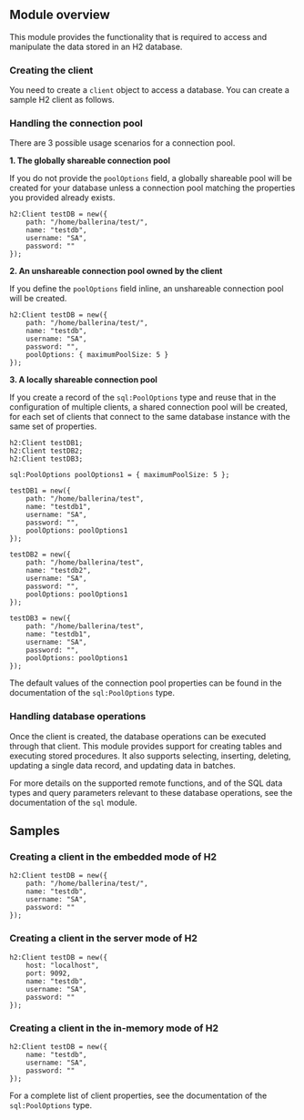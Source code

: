 ## Module overview

This module provides the functionality that is required to access and manipulate the data stored in an H2 database. 

### Creating the client

You need to create a `client` object to access a database. You can create a sample H2 client as follows.

### Handling the connection pool

There are 3 possible usage scenarios for a connection pool.

**1. The globally shareable connection pool**

If you do not provide the `poolOptions` field, a globally shareable pool will be created for your database unless
a connection pool matching the properties you provided already exists.

```ballerina
h2:Client testDB = new({
    path: "/home/ballerina/test/",
    name: "testdb",
    username: "SA",
    password: ""
});
```

**2. An unshareable connection pool owned by the client**

If you define the `poolOptions` field inline, an unshareable connection pool will be created.

```ballerina
h2:Client testDB = new({
    path: "/home/ballerina/test/",
    name: "testdb",
    username: "SA",
    password: "",
    poolOptions: { maximumPoolSize: 5 }
});
```

**3. A locally shareable connection pool**

If you create a record of the `sql:PoolOptions` type and reuse that in the configuration of multiple clients, a shared
connection pool will be created, for each set of clients that connect to the same database instance with the same set
of properties.

```ballerina
h2:Client testDB1;
h2:Client testDB2;
h2:Client testDB3;

sql:PoolOptions poolOptions1 = { maximumPoolSize: 5 };

testDB1 = new({
    path: "/home/ballerina/test",
    name: "testdb1",
    username: "SA",
    password: "",
    poolOptions: poolOptions1
});

testDB2 = new({
    path: "/home/ballerina/test",
    name: "testdb2",
    username: "SA",
    password: "",
    poolOptions: poolOptions1
});

testDB3 = new({
    path: "/home/ballerina/test",
    name: "testdb1",
    username: "SA",
    password: "",
    poolOptions: poolOptions1
});
```

The default values of the connection pool properties can be found in the documentation of the `sql:PoolOptions` type.

### Handling database operations

Once the client is created, the database operations can be executed through that client. This module provides support for
creating tables and executing stored procedures. It also supports selecting, inserting, deleting, updating a single data record, and updating data in batches. 

For more details on the supported remote functions, and of the SQL data types and query parameters relevant to these database operations, see the documentation of the `sql` module. 

## Samples

### Creating a client in the embedded mode of H2

```ballerina
h2:Client testDB = new({
    path: "/home/ballerina/test/",
    name: "testdb",
    username: "SA",
    password: ""
});
```

### Creating a client in the server mode of H2

```ballerina
h2:Client testDB = new({
    host: "localhost",
    port: 9092,
    name: "testdb",
    username: "SA",
    password: ""
});
```

### Creating a client in the in-memory mode of H2

```ballerina
h2:Client testDB = new({
    name: "testdb",
    username: "SA",
    password: ""
});
```

For a complete list of client properties, see the documentation of the `sql:PoolOptions` type.

